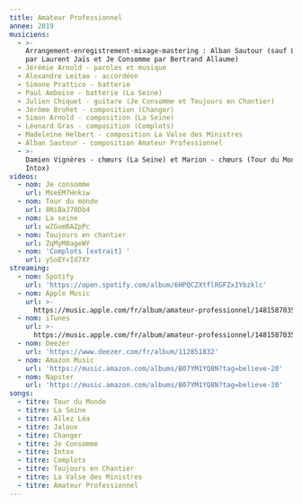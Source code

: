 ```yaml
---
title: Amateur Professionnel
annee: 2019
musiciens:
  - >-
    Arrangement-enregistrement-mixage-mastering : Alban Sautour (sauf La Seine
    par Laurent Jaïs et Je Consomme par Bertrand Allaume)
  - Jérémie Arnold - paroles et musique
  - Alexandre Leitao - accordéon
  - Simone Prattico - batterie
  - Paul Amboise - batterie (La Seine)
  - Julien Chiquet - guitare (Je Consomme et Toujours en Chantier)
  - Jérôme Brohet - composition (Changer)
  - Simon Arnold - composition (La Seine)
  - Léonard Gras - composition (Complots)
  - Madeleine Helbert - composition La Valse des Ministres
  - Alban Sautour - composition Amateur Professionnel
  - >-
    Damien Vignères - chœurs (La Seine) et Marion - chœurs (Tour du Monde et
    Intox)
videos:
  - nom: Je consomme
    url: MseEM7Hnkiw
  - nom: Tour du monde
    url: 8NiBaJ70Db4
  - nom: La seine
    url: wZGumBAZpPc
  - nom: Toujours en chantier
    url: ZqMyM0ageWY
  - nom: 'Complots [extrait] '
    url: ySoEYvId7XY
streaming:
  - nom: Spotify
    url: 'https://open.spotify.com/album/6HPQCZXtflRGFZxIYbzklc'
  - nom: Apple Music
    url: >-
      https://music.apple.com/fr/album/amateur-professionnel/1481587035?app=music&ign-mpt=uo%3D4
  - nom: iTunes
    url: >-
      https://music.apple.com/fr/album/amateur-professionnel/1481587035?app=itunes&ign-mpt=uo%3D4
  - nom: Deezer
    url: 'https://www.deezer.com/fr/album/112851832'
  - nom: Amazon Music
    url: 'https://music.amazon.com/albums/B07YM1YQ8N?tag=believe-20'
  - nom: Napster
    url: 'https://music.amazon.com/albums/B07YM1YQ8N?tag=believe-20'
songs:
  - titre: Tour du Monde
  - titre: La Seine
  - titre: Allez Léa
  - titre: Jaloux
  - titre: Changer
  - titre: Je Consomme
  - titre: Intox
  - titre: Complots
  - titre: Toujours en Chantier
  - titre: La Valse des Ministres
  - titre: Amateur Professionnel
---
```


